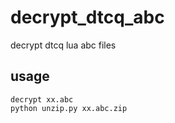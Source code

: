 # decrypt_dtcq_abc
decrypt dtcq lua abc files   
## usage   
```decrypt xx.abc```   
```python unzip.py xx.abc.zip ```
